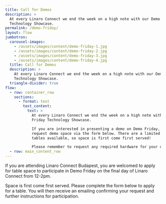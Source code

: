 ```yaml
---
title: Call for Demos
description: >
  At every Linaro Connect we end the week on a high note with our Demo Friday
  Technology Showcase.
permalink: /demo-friday/
layout: flow
jumbotron:
  carousel-images:
    - /assets/images/content/demo-friday-1.jpg
    - /assets/images/content/demo-friday-2.jpg
    - /assets/images/content/demo-friday-3.jpg
    - /assets/images/content/demo-friday-4.jpg
  title: Call for Demos
  description: >
    At every Linaro Connect we end the week on a high note with our Demo Friday
    Technology Showcase.
  triangle-divider: true
flow:
  - row: container_row
    sections:
      - format: text
        text_content:
          text: >
            At every Linaro Connect we end the week on a high note with our Demo
            Friday Technology Showcase.

            If you are interested in presenting a demo on Demo Friday, please
            request demo space via the form below. There are a limited number of
            tables available, so space is first come first served!

            Please remember to request any required hardware for your demo.
  - row: main_content_row
---
```

If you are attending Linaro Connect Budapest, you are welcomed to apply for table space to participate in Demo Friday on the final day of Linaro Connect from 12-2pm. 

Space is first come first served. Please complete the form below to apply for a table.  You will then receive an emailing confirming your request and further instructions for participation. 



<div class="cognito">
    <script src="https://services.cognitoforms.com/s/KvRQmIn2dku6k6gGP711jw"></script>
    <script>Cognito.load("forms", { id: "17" });</script>
</div>
